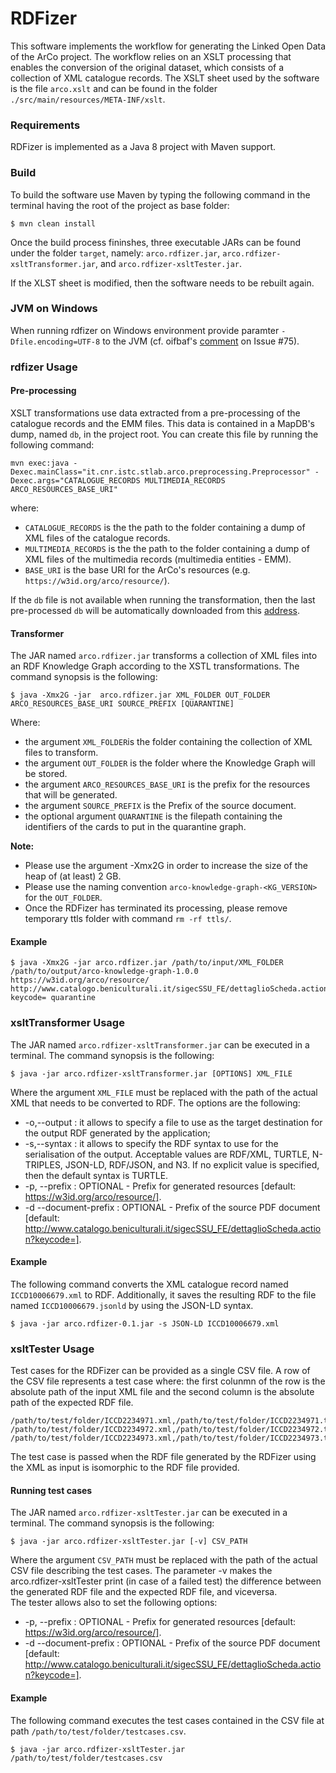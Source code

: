 # RDFizer
This software implements the workflow for generating the Linked Open Data of the ArCo project.
The workflow relies on an XSLT processing that enables the conversion of the original dataset, which consists of a collection of XML catalogue records.
The XSLT sheet used by the software is the file `arco.xslt` and can be found in the folder `./src/main/resources/META-INF/xslt`.

### Requirements 
RDFizer is implemented as a Java 8 project with Maven support.

### Build
To build the software use Maven by typing the following command in the terminal having the root of the project as base folder:
```
$ mvn clean install
```

Once the build process fininshes, three executable JARs  can be found under the folder `target`, namely: `arco.rdfizer.jar`, `arco.rdfizer-xsltTransformer.jar`, and `arco.rdfizer-xsltTester.jar`.

If the XLST sheet is modified, then the software needs to be rebuilt again.

### JVM on Windows

When running rdfizer on Windows environment provide paramter  ``-Dfile.encoding=UTF-8`` to the JVM (cf. oifbaf's [comment](https://github.com/ICCD-MiBACT/ArCo/issues/75#issuecomment-620469221) on Issue #75).


### rdfizer Usage


#### Pre-processing

XSLT transformations use data extracted from a pre-processing of the catalogue records and the EMM files.
This data is contained in a MapDB's dump, named ``db``, in the project root.
You can create this file  by running the following command:

```
mvn exec:java -Dexec.mainClass="it.cnr.istc.stlab.arco.preprocessing.Preprocessor" -Dexec.args="CATALOGUE_RECORDS MULTIMEDIA_RECORDS ARCO_RESOURCES_BASE_URI"
```

where:
- ``CATALOGUE_RECORDS`` is the the path to the folder containing a dump of XML files of the catalogue records.
- ``MULTIMEDIA_RECORDS`` is the the path to the folder containing a dump of XML files of the multimedia records (multimedia entities - EMM). 
- ``BASE_URI`` is the base URI for the ArCo's resources (e.g. ``https://w3id.org/arco/resource/``).

If the ``db`` file is not available when running the transformation, then the last pre-processed ``db`` will be automatically downloaded from this [address](http://arco.istc.cnr.it/preprocessing/db).


#### Transformer

The JAR named `arco.rdfizer.jar` transforms a collection of XML files into an RDF Knowledge Graph according to the XSTL transformations.
The command synopsis is the following:

```
$ java -Xmx2G -jar  arco.rdfizer.jar XML_FOLDER OUT_FOLDER ARCO_RESOURCES_BASE_URI SOURCE_PREFIX [QUARANTINE]
```

Where:
- the argument `XML_FOLDER`is the folder containing the collection of XML files to transform.
- the argument `OUT_FOLDER` is the folder where the Knowledge Graph will be stored.
- the argument `ARCO_RESOURCES_BASE_URI` is the prefix for the resources that will be generated.
- the argument `SOURCE_PREFIX` is the Prefix of the source document.
- the optional argument `QUARANTINE` is the filepath containing the identifiers of the cards to put in the quarantine graph.


**Note:**
- Please use the argument -Xmx2G in order to increase the size of the heap of (at least) 2 GB.
- Please use the naming convention ``arco-knowledge-graph-<KG_VERSION>`` for the ``OUT_FOLDER``.
- Once the RDFizer has terminated its processing, please remove temporary ttls folder with command ``rm -rf ttls/``.

#### Example

```
$ java -Xmx2G -jar arco.rdfizer.jar /path/to/input/XML_FOLDER /path/to/output/arco-knowledge-graph-1.0.0 https://w3id.org/arco/resource/ http://www.catalogo.beniculturali.it/sigecSSU_FE/dettaglioScheda.action?keycode= quarantine
```


### xsltTransformer Usage

The JAR named `arco.rdfizer-xsltTransformer.jar` can be executed in a terminal.
The command synopsis is the following:
```
$ java -jar arco.rdfizer-xsltTransformer.jar [OPTIONS] XML_FILE
```
Where the argument `XML_FILE` must be replaced with the path of the actual XML that needs to be converted to RDF.
The options are the following:
 - -o,--output <file>:  it allows to specify a file to use as the target destination for the output RDF generated by the application;
 - -s,--syntax <string>: it allows to specify the RDF syntax to use for the serialisation of the output. Acceptable values are RDF/XML, TURTLE, N-TRIPLES, JSON-LD, RDF/JSON, and N3. If no explicit value is specified, then the default syntax is TURTLE.
 - -p, --prefix <string>: OPTIONAL - Prefix for generated resources [default: https://w3id.org/arco/resource/].
 - -d --document-prefix <string>: OPTIONAL - Prefix of the source PDF document [default: http://www.catalogo.beniculturali.it/sigecSSU_FE/dettaglioScheda.action?keycode=].

#### Example
The following command converts the XML catalogue record named `ICCD10006679.xml` to RDF. Additionally, it saves the resulting RDF to the file named `ICCD10006679.jsonld` by using the JSON-LD syntax.
```
$ java -jar arco.rdfizer-0.1.jar -s JSON-LD ICCD10006679.xml
```

### xsltTester Usage

Test cases for the RDFizer can be provided as a single CSV file. 
A row of the CSV file represents a test case where: the first colunmn of the row is the absolute path of the input XML file and the second column is the absolute path of the expected RDF file.

```
/path/to/test/folder/ICCD2234971.xml,/path/to/test/folder/ICCD2234971.ttl
/path/to/test/folder/ICCD2234972.xml,/path/to/test/folder/ICCD2234972.ttl
/path/to/test/folder/ICCD2234973.xml,/path/to/test/folder/ICCD2234973.ttl
```

The test case is passed when the RDF file generated by the RDFizer using the XML as input is isomorphic to the RDF file provided. 

#### Running test cases
The JAR named `arco.rdfizer-xsltTester.jar` can be executed in a terminal.
The command synopsis is the following:
```
$ java -jar arco.rdfizer-xsltTester.jar [-v] CSV_PATH
```
Where the argument `CSV_PATH` must be replaced with the path of the actual CSV file describing the test cases.
The parameter -v makes  the arco.rdfizer-xsltTester print (in case of a failed test) the difference between the generated RDF file and the expected RDF file, and viceversa.  
The tester allows also to set the following options:
 - -p, --prefix <string>: OPTIONAL - Prefix for generated resources [default: https://w3id.org/arco/resource/].
  - -d --document-prefix <string>: OPTIONAL - Prefix of the source PDF document [default: http://www.catalogo.beniculturali.it/sigecSSU_FE/dettaglioScheda.action?keycode=].


#### Example

The following command executes the test cases contained in the CSV file at path `/path/to/test/folder/testcases.csv`.
```
$ java -jar arco.rdfizer-xsltTester.jar /path/to/test/folder/testcases.csv
```
